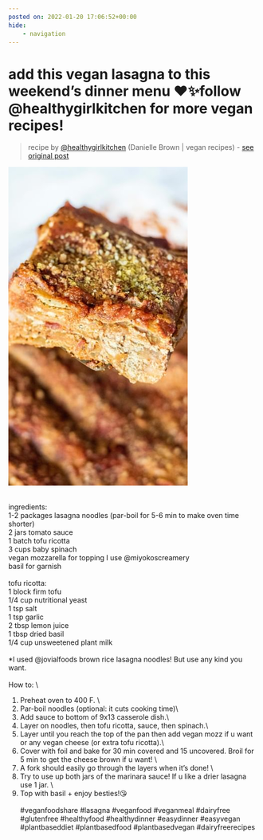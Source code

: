 ```yaml
---
posted on: 2022-01-20 17:06:52+00:00
hide:
    - navigation
---
```


# add this vegan lasagna to this weekend’s dinner menu ♥️✨follow @healthygirlkitchen for more vegan recipes!  

> recipe by [@healthygirlkitchen](https://www.instagram.com/healthygirlkitchen/) 
(Danielle Brown | vegan recipes) - [see original post](https://instagram.com/p/CY9ZvlSBQNS)

![](../img/healthygirlkitchen_20-01-2022_1701.png)

\
ingredients:\
1-2 packages lasagna noodles (par-boil for 5-6 min to make oven time shorter)\
2 jars tomato sauce\
1 batch tofu ricotta\
3 cups baby spinach \
vegan mozzarella for topping I use @miyokoscreamery \
basil for garnish \
\
tofu ricotta: \
1 block firm tofu\
1/4 cup nutritional yeast \
1 tsp salt\
1 tsp garlic\
2 tbsp lemon juice\
1 tbsp dried basil\
1/4 cup unsweetened plant milk\
\
*I used @jovialfoods brown rice lasagna noodles! But use any kind you want. \
\
How to: \
1. Preheat oven to 400 F. \
2. Par-boil noodles (optional: it cuts cooking time)\
3. Add sauce to bottom of 9x13 casserole dish.\
4. Layer on noodles, then tofu ricotta, sauce, then spinach.\
5. Layer until you reach the top of the pan then add vegan mozz if u want or any vegan cheese (or extra tofu ricotta).\
6. Cover with foil and bake for 30 min covered and 15 uncovered. Broil for 5 min to get the cheese brown if u want! \
7. A fork should easily go through the layers when it’s done! \
8. Try to use up both jars of the marinara sauce! If u like a drier lasagna use 1 jar. \
9. Top with basil + enjoy besties!😘\
\
\#veganfoodshare \#lasagna \#veganfood \#veganmeal \#dairyfree \#glutenfree \#healthyfood \#healthydinner \#easydinner \#easyvegan \#plantbaseddiet \#plantbasedfood \#plantbasedvegan \#dairyfreerecipes 